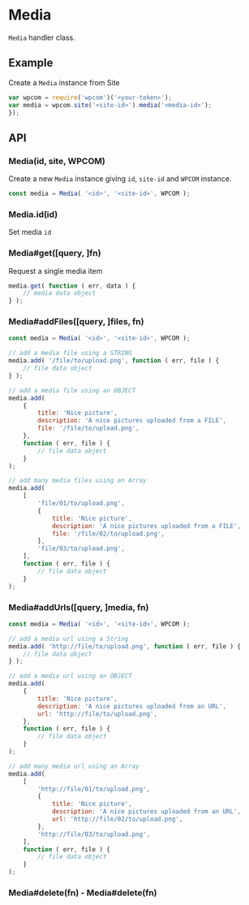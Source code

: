 # Media

`Media` handler class.

## Example

Create a `Media` instance from Site

```js
var wpcom = require('wpcom')('<your-token>');
var media = wpcom.site('<site-id>').media('<media-id>');
});
```

## API

### Media(id, site, WPCOM)

Create a new `Media` instance giving `id`, `site-id` and `WPCOM` instance.

```js
const media = Media( '<id>', '<site-id>', WPCOM );
```

### Media.id(id)

Set media `id`

### Media#get([query, ]fn)

Request a single media item

```js
media.get( function ( err, data ) {
	// media data object
} );
```

### Media#addFiles([query, ]files, fn)

```js
const media = Media( '<id>', '<site-id>', WPCOM );

// add a media file using a STRING
media.add( '/file/to/upload.png', function ( err, file ) {
	// file data object
} );

// add a media file using an OBJECT
media.add(
	{
		title: 'Nice picture',
		description: 'A nice pictures uploaded from a FILE',
		file: '/file/to/upload.png',
	},
	function ( err, file ) {
		// file data object
	}
);

// add many media files using an Array
media.add(
	[
		'file/01/to/upload.png',
		{
			title: 'Nice picture',
			description: 'A nice pictures uploaded from a FILE',
			file: '/file/02/to/upload.png',
		},
		'file/03/to/upload.png',
	],
	function ( err, file ) {
		// file data object
	}
);
```

### Media#addUrls([query, ]media, fn)

```js
const media = Media( '<id>', '<site-id>', WPCOM );

// add a media url using a String
media.add( 'http://file/to/upload.png', function ( err, file ) {
	// file data object
} );

// add a media url using an OBJECT
media.add(
	{
		title: 'Nice picture',
		description: 'A nice pictures uploaded from an URL',
		url: 'http://file/to/upload.png',
	},
	function ( err, file ) {
		// file data object
	}
);

// add many media url using an Array
media.add(
	[
		'http://file/01/to/upload.png',
		{
			title: 'Nice picture',
			description: 'A nice pictures uploaded from an URL',
			url: 'http://file/02/to/upload.png',
		},
		'http://file/03/to/upload.png',
	],
	function ( err, file ) {
		// file data object
	}
);
```

### Media#delete(fn) - Media#delete(fn)
